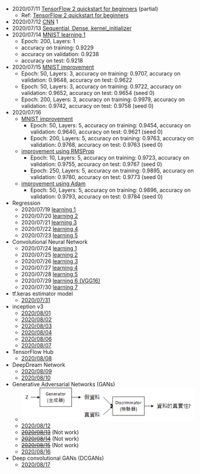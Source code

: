 - 2020/07/11 [TensorFlow 2 quickstart for beginners](2020/07/20200711_python_tensorflow/learning.py) (partial)
  - Ref: [TensorFlow 2 quickstart for beginners](https://www.tensorflow.org/tutorials/quickstart/beginner)
- 2020/07/12 [CNN](2020/07/20200712_cnn/cnn.py) 1
- 2020/07/13 [Sequential, Dense, kernel_initializer](2020/07/20200713_tensorflow_Sequential/main.py)
- 2020/07/14 [MNIST learning 1](2020/07/20200714_tensorflow_learning_4/learning.py)
  - Epoch: 200, Layers: 1
  - accuracy on training: 0.9229
  - accuracy on validation: 0.9238
  - accuracy on test: 0.9218
- 2020/07/15 [MNIST improvement](2020/07/20200715_tensorflow_learning_5/learning.py)
  - Epoch: 50, Layers: 3, accuracy on training: 0.9707, accuracy on validation: 0.9648, accuracy on test: 0.9622
  - Epoch: 50, Layers: 3, accuracy on training: 0.9722, accuracy on validation: 0.9652, accuracy on test: 0.9654 (seed 0)
  - Epoch: 200, Layers: 3, accuracy on training: 0.9979, accuracy on validation: 0.9742, accuracy on test: 0.9758 (seed 0)
- 2020/07/16
  - [MNIST improvement](2020/07/20200716_tensorflow_learning_6/learning.py)
    - Epoch: 50, Layers: 5, accuracy on training: 0.9454, accuracy on validation: 0.9640, accuracy on test: 0.9621 (seed 0)
    - Epoch: 200, Layers: 5, accuracy on training: 0.9763, accuracy on validation: 0.9768, accuracy on test: 0.9763 (seed 0)
  - [improvement using RMSProp](2020/07/20200716_tensorflow_learning_6/learning_rmsprop.py)
    - Epoch: 10, Layers: 5, accuracy on training: 0.9723, accuracy on validation: 0.9755, accuracy on test: 0.9767 (seed 0)
    - Epoch: 250, Layers: 5, accuracy on training: 0.9895, accuracy on validation: 0.9780, accuracy on test: 0.9773 (seed 0)
  - [improvement using Adam](2020/07/20200716_tensorflow_learning_6/learning_adam.py)
    - Epoch: 50, Layers: 5, accuracy on training: 0.9896, accuracy on validation: 0.9793, accuracy on test: 0.9784 (seed 0)
- Regression
  - 2020/07/19 [learning 1](2020/07/20200719_tensorflow/learning.py)
  - 2020/07/20 [learning 2](2020/07/20200720_tensorflow_regression_2/learning.py)
  - 2020/07/21 [learning 3](2020/07/20200721_tensorflow_regression_3/learning.py)
  - 2020/07/22 [learning 4](2020/07/20200722_tensorflow_regression_4/learning.py)
  - 2020/07/23 [learning 5](2020/07/20200723_tensorflow_regression_5/learning.py)
- Convolutional Neural Network
  - 2020/07/24 [learning 1](2020/07/20200724_tensorflow_cnn_1/learning.py)
  - 2020/07/25 [learning 2](2020/07/20200725_tensorflow_cnn_2/learning.py)
  - 2020/07/26 [learning 3](2020/07/20200726_tensorflow_cnn_3/learning.py)
  - 2020/07/27 [learning 4](2020/07/20200727_tensorflow_cnn_4/learning.py)
  - 2020/07/28 [learning 5](2020/07/20200728_tensorflow_cnn_5/learning.py)
  - 2020/07/29 [learning 6 (VGG16)](2020/07/20200729_tensorflow_cnn_6/learning.py)
  - 2020/07/30 [learning 7](2020/07/20200730_tensorflow_cnn_7/learning.py)
- tf.keras estimator model
  - [2020/07/31](2020/07/20200731_tensorflow_estimator/learning.py)
- inception v3
  - [2020/08/01](2020/08/20200801_tensorflow_Inception_v3/learning.py)
  - [2020/08/02](2020/08/20200802_tensorflow_Inception_v3_2/learning.py)
  - [2020/08/03](2020/08/20200803_tensorflow_Inception_v3_3/learning.py)
  - [2020/08/04](2020/08/20200804_tensorflow_Inception_v3_4/learning.py)
  - [2020/08/06](2020/08/20200806_tensorflow_Inception_v3_5/learning.py)
  - [2020/08/07](2020/08/20200807_tensorflow_Inception_v3_6/learning.py)
- TensorFlow Hub
  - [2020/08/08](2020/08/20200808_tensorflow_hub/main.py)
- DeepDream Network
  - [2020/08/09](2020/08/20200809_deepdream_network_1/main.py)
  - [2020/08/10](2020/08/20200810_deepdream_network_2/main.py)
- Generative Adversarial Networks (GANs)
  - ![](2020/08/20200811_generative_adversarial_network_1/img.png)
  - [2020/08/12](2020/08/20200812_generative_adversarial_network_2/main.py)
  - <del>[2020/08/13](2020/08/20200813_generative_adversarial_network_3/main.py)</del> (Not work)
  - <del>[2020/08/14](2020/08/20200814_generative_adversarial_network_4/main.py)</del> (Not work)
  - <del>[2020/08/15](2020/08/20200815_generative_adversarial_network_5/main.py)</del> (Not work)
  - [2020/08/16](2020/08/20200816_generative_adversarial_network_6/main.py)
- Deep convolutional GANs (DCGANs)
  - [2020/08/17](2020/08/20200817_deep_convolutional_generative_adversarial_network_1/main.py)